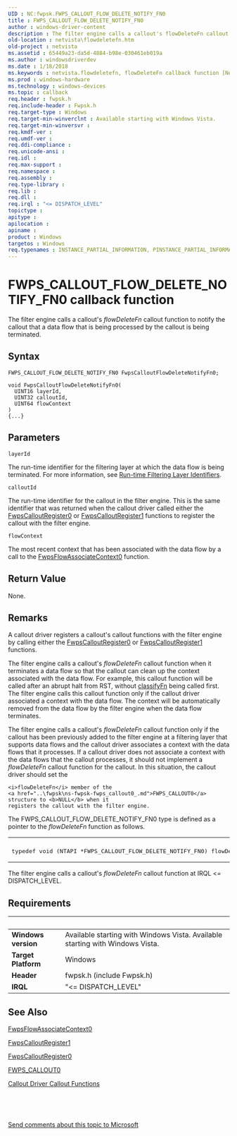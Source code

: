 ```yaml
---
UID : NC:fwpsk.FWPS_CALLOUT_FLOW_DELETE_NOTIFY_FN0
title : FWPS_CALLOUT_FLOW_DELETE_NOTIFY_FN0
author : windows-driver-content
description : The filter engine calls a callout's flowDeleteFn callout function to notify the callout that a data flow that is being processed by the callout is being terminated.
old-location : netvista\flowdeletefn.htm
old-project : netvista
ms.assetid : 65449a23-da5d-4884-b98e-030461eb019a
ms.author : windowsdriverdev
ms.date : 1/18/2018
ms.keywords : netvista.flowdeletefn, flowDeleteFn callback function [Network Drivers Starting with Windows Vista], flowDeleteFn, FWPS_CALLOUT_FLOW_DELETE_NOTIFY_FN0, FWPS_CALLOUT_FLOW_DELETE_NOTIFY_FN0, fwpsk/flowDeleteFn, wfp_ref_2_funct_4_callout_b89bd091-32f2-4d86-a394-84aa027219f7.xml
ms.prod : windows-hardware
ms.technology : windows-devices
ms.topic : callback
req.header : fwpsk.h
req.include-header : Fwpsk.h
req.target-type : Windows
req.target-min-winverclnt : Available starting with Windows Vista.
req.target-min-winversvr : 
req.kmdf-ver : 
req.umdf-ver : 
req.ddi-compliance : 
req.unicode-ansi : 
req.idl : 
req.max-support : 
req.namespace : 
req.assembly : 
req.type-library : 
req.lib : 
req.dll : 
req.irql : "<= DISPATCH_LEVEL"
topictype : 
apitype : 
apilocation : 
apiname : 
product : Windows
targetos : Windows
req.typenames : INSTANCE_PARTIAL_INFORMATION, PINSTANCE_PARTIAL_INFORMATION
---
```



# FWPS_CALLOUT_FLOW_DELETE_NOTIFY_FN0 callback function
The filter engine calls a callout's 
  <i>flowDeleteFn</i> callout function to notify the callout that a data flow that is being processed by the
  callout is being terminated.

## Syntax

```
FWPS_CALLOUT_FLOW_DELETE_NOTIFY_FN0 FwpsCalloutFlowDeleteNotifyFn0;

void FwpsCalloutFlowDeleteNotifyFn0(
  UINT16 layerId,
  UINT32 calloutId,
  UINT64 flowContext
)
{...}
```

## Parameters

`layerId`

The run-time identifier for the filtering layer at which the data flow is being terminated. For
     more information, see 
     <a href="https://msdn.microsoft.com/en-us/library/windows/desktop/aa366492">Run-time Filtering Layer
     Identifiers</a>.

`calloutId`

The run-time identifier for the callout in the filter engine. This is the same identifier that was
     returned when the callout driver called either the 
     <a href="..\fwpsk\nf-fwpsk-fwpscalloutregister0.md">FwpsCalloutRegister0</a> or 
     <a href="..\fwpsk\nf-fwpsk-fwpscalloutregister1.md">FwpsCalloutRegister1</a> functions to
     register the callout with the filter engine.

`flowContext`

The most recent context that has been associated with the data flow by a call to the 
     <a href="..\fwpsk\nf-fwpsk-fwpsflowassociatecontext0.md">FwpsFlowAssociateContext0</a> function.


## Return Value

None.

## Remarks

A callout driver registers a callout's callout functions with the filter engine by calling either the 
    <a href="..\fwpsk\nf-fwpsk-fwpscalloutregister0.md">FwpsCalloutRegister0</a> or 
    <a href="..\fwpsk\nf-fwpsk-fwpscalloutregister1.md">FwpsCalloutRegister1</a> functions.

The filter engine calls a callout's 
    <i>flowDeleteFn</i> callout function when it terminates a data flow so that the callout can clean up the
    context associated with the data flow. For example, this callout function will be called after an abrupt
    halt from RST, without 
    <a href="https://msdn.microsoft.com/library/windows/hardware/ff544887">classifyFn</a> being called first. The filter
    engine calls this callout function only if the callout driver associated a context with the data flow.
    The context will be automatically removed from the data flow by the filter engine when the data flow
    terminates.

The filter engine calls a callout's 
    <i>flowDeleteFn</i> callout function only if the callout has been previously added to the filter engine at
    a filtering layer that supports data flows and the callout driver associates a context with the data
    flows that it processes. If a callout driver does not associate a context with the data flows that the
    callout processes, it should not implement a 
    <i>flowDeleteFn</i> callout function for the callout. In this situation, the callout driver should set the
    
    <i>flowDeleteFn</i> member of the 
    <a href="..\fwpsk\ns-fwpsk-fwps_callout0_.md">FWPS_CALLOUT0</a> structure to <b>NULL</b> when it
    registers the callout with the filter engine.

The FWPS_CALLOUT_FLOW_DELETE_NOTIFY_FN0 type is defined as a pointer to the 
    <i>flowDeleteFn</i> function as follows.
<div class="code"><span codelanguage=""><table>
<tr>
<th></th>
</tr>
<tr>
<td>
<pre>typedef void (NTAPI *FWPS_CALLOUT_FLOW_DELETE_NOTIFY_FN0) flowDeleteFn</pre>
</td>
</tr>
</table></span></div>The filter engine calls a callout's 
    <i>flowDeleteFn</i> callout function at IRQL &lt;= DISPATCH_LEVEL.

## Requirements
| &nbsp; | &nbsp; |
| ---- |:---- |
| **Windows version** | Available starting with Windows Vista. Available starting with Windows Vista. |
| **Target Platform** | Windows |
| **Header** | fwpsk.h (include Fwpsk.h) |
| **IRQL** | "<= DISPATCH_LEVEL" |

## See Also

<a href="..\fwpsk\nf-fwpsk-fwpsflowassociatecontext0.md">FwpsFlowAssociateContext0</a>

<a href="..\fwpsk\nf-fwpsk-fwpscalloutregister1.md">FwpsCalloutRegister1</a>

<a href="..\fwpsk\nf-fwpsk-fwpscalloutregister0.md">FwpsCalloutRegister0</a>

<a href="..\fwpsk\ns-fwpsk-fwps_callout0_.md">FWPS_CALLOUT0</a>

<a href="https://msdn.microsoft.com/library/windows/hardware/ff543875">Callout Driver Callout Functions</a>

 

 

<a href="mailto:wsddocfb@microsoft.com?subject=Documentation%20feedback [netvista\netvista]:%20FWPS_CALLOUT_FLOW_DELETE_NOTIFY_FN0 callback function%20 RELEASE:%20(1/18/2018)&amp;body=%0A%0APRIVACY STATEMENT%0A%0AWe use your feedback to improve the documentation. We don't use your email address for any other purpose, and we'll remove your email address from our system after the issue that you're reporting is fixed. While we're working to fix this issue, we might send you an email message to ask for more info. Later, we might also send you an email message to let you know that we've addressed your feedback.%0A%0AFor more info about Microsoft's privacy policy, see http://privacy.microsoft.com/en-us/default.aspx." title="Send comments about this topic to Microsoft">Send comments about this topic to Microsoft</a>